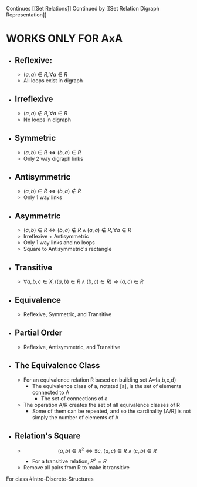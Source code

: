 Continues [[Set Relations]]
Continued by [[Set Relation Digraph Representation]]
# WORKS ONLY FOR AxA
- ## **Reflexive**:
	- $(a,a) \in R,  \forall a \in R$
	- All loops exist in digraph
- ## Irreflexive
	- $(a,a) \notin R,  \forall a \in R$
	- No loops in digraph
- ## Symmetric
	- $(a,b) \in  R \iff (b,a) \in R$
	- Only 2 way digraph links
- ## Antisymmetric
	- $(a,b) \in  R \iff (b,a) \notin R$
	- Only 1 way links
- ## Asymmetric
	- $(a,b) \in  R \iff (b,a) \notin R \land (a,a) \notin R,  \forall a \in R$
	- Irreflexive + Antisymmetric
	- Only 1 way links and no loops
	- Square to Antisymmetric's rectangle
- ## Transitive
	- $\forall a,b,c \in X, ((a,b)\in R \land (b,c)\in R) \Rightarrow (a,c)\in R$
- ## Equivalence
	- Reflexive, Symmetric, and Transitive
- ## Partial Order
	- Reflexive, Antisymmetric, and Transitive
- ## The Equivalence Class
	- For an equivalence relation R based on building set A={a,b,c,d}
		- The equivalence class of a, notated \[a\], is the set of elements connected to A
			- The set of connections of a
	- The operation A/R creates the set of all equivalence classes of R
		- Some of them can be repeated, and so the cardinality \[A/R\] is not simply the number of elements of A
- ## Relation's Square
	- $$(a,b) \in R^{2} \iff \exists c,\ (a,c)\in R\land (c,b)\in R$$
		- For a transitive relation, $R^2=R$
	- Remove all pairs from R to make it transitive

For class #Intro-Discrete-Structures 
